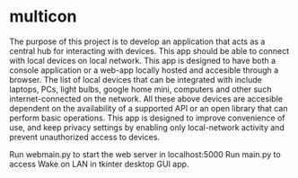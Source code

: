 # multicon
The purpose of this project is to develop an application that acts as a central hub for interacting with devices. This app should be able to connect with local devices on local network. This app is designed to have both a console application or a web-app locally hosted and accesible through a browser. The list of local devices that can be integrated with include laptops, PCs, light bulbs, google home mini, computers and other such internet-connected on the network. All these above devices are accesible dependent on the availability of a supported API or an open library that can perform basic operations. This app is designed to improve convenience of use, and keep privacy settings by enabling only local-network activity and prevent unauthorized access to devices.

Run webmain.py to start the web server in localhost:5000
Run main.py to access Wake on LAN in tkinter desktop GUI app.
